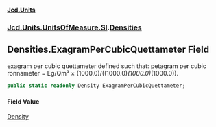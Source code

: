 #### [Jcd.Units](index.md 'index')
### [Jcd.Units.UnitsOfMeasure.SI](Jcd.Units.UnitsOfMeasure.SI.md 'Jcd.Units.UnitsOfMeasure.SI').[Densities](Densities.md 'Jcd.Units.UnitsOfMeasure.SI.Densities')

## Densities.ExagramPerCubicQuettameter Field

exagram per cubic quettameter defined such that: petagram per cubic ronnameter = Eg/Qm³ × (1000.0)/((1000.0)*(1000.0)*(1000.0)).

```csharp
public static readonly Density ExagramPerCubicQuettameter;
```

#### Field Value
[Density](Density.md 'Jcd.Units.UnitTypes.Density')